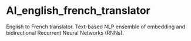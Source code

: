 # AI_english_french_translator
English to French translator. Text-based NLP ensemble of embedding and bidirectional Recurrent Neural Networks (RNNs).
